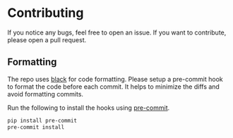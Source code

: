 # Contributing

If you notice any bugs, feel free to open an issue. If you want to contribute, please open a pull request.

## Formatting
The repo uses [black](https://github.com/psf/black) for code formatting.
Please setup a pre-commit hook to format the code before each commit.
It helps to minimize the diffs and avoid formatting commits.

Run the following to install the hooks using [pre-commit](https://pre-commit.com/).

```bash
pip install pre-commit
pre-commit install
```

